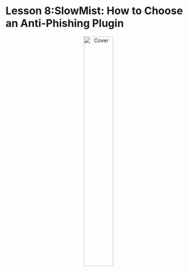 # Lesson 8:SlowMist: How to Choose an Anti-Phishing Plugin
   <div align=center>
   <img src="https://user-images.githubusercontent.com/107821372/217217702-8c3bf44b-82d2-48be-afe2-85e00b9f9b97.png" alt="Cover" width="40%"/>
   </div>
   
   
